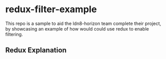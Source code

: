 # redux-filter-example

This repo is a sample to aid the ldn8-horizon team complete their project, by showcasing an example of how would could use redux to enable filtering.

## Redux Explanation
